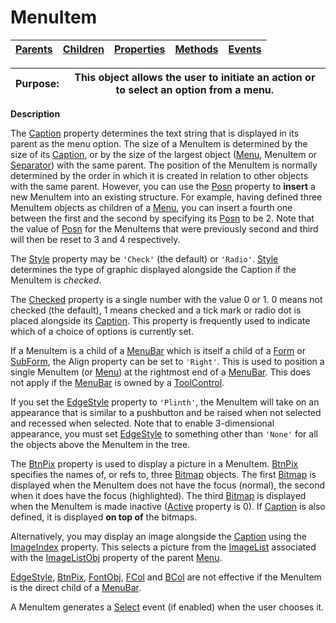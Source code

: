 




<h1 class="heading"><span class="name">MenuItem</span></h1>

| [Parents](../ParentLists/MenuItem.htm) | [Children](../ChildLists/MenuItem.htm) | [Properties](../PropLists/MenuItem.htm) | [Methods](../MethodLists/MenuItem.htm) | [Events](../EventLists/MenuItem.htm) |
| --- | --- | --- | --- | ---  |


| Purpose: | This object allows the user to initiate an action or to select an option from a menu. |
| --- | ---  |


**Description**


The [Caption](./caption.md) property determines the text string that is displayed in its parent as the menu option. The size of a MenuItem is determined by the size of its [Caption](./caption.md), or by the size of the largest object ([Menu](menu.md), MenuItem or [Separator](separator.md)) with the same parent. The position of the MenuItem is normally determined by the order in which it is created in relation to other objects with the same parent. However, you can use the [Posn](./posn.md) property to **insert** a new MenuItem into an existing structure. For example, having defined three MenuItem objects as children of a [Menu](menu.md), you can insert a fourth one between the first and the second by specifying its [Posn](./posn.md) to be 2. Note that the value of [Posn](./posn.md) for the MenuItems that were previously second and third will then be reset to 3 and 4 respectively.



The [Style](./style.md) property may be `'Check'` (the default) or `'Radio'`. [Style](./style.md) determines the type of graphic displayed alongside the Caption if the MenuItem is *checked*.


The [Checked](./checked.md) property is a single number with the value 0 or 1. 0 means not checked (the default), 1 means checked and a tick mark or radio dot is placed alongside its [Caption](./caption.md). This property is frequently used to indicate which of a choice of options is currently set.


If a MenuItem is a child of a [MenuBar](menubar.md) which is itself a child of a [Form](form.md) or [SubForm](subform.md), the Align property can be set to `'Right'`. This is used to position a single MenuItem (or [Menu](menu.md)) at the rightmost end of a [MenuBar](menubar.md). This does not apply if the [MenuBar](menubar.md) is owned by a [ToolControl](toolcontrol.md).


If you set the [EdgeStyle](./edgestyle.md) property to `'Plinth'`, the MenuItem will take on an appearance that is similar to a pushbutton and be raised when not selected and recessed when selected. Note that to enable 3-dimensional appearance, you must set [EdgeStyle](./edgestyle.md) to something other than `'None'` for all the objects above the MenuItem in the tree.


The [BtnPix](./btnpix.md) property is used to display a picture in a MenuItem. [BtnPix](./btnpix.md) specifies the names of, or refs to, three [Bitmap](bitmap.md) objects. The first [Bitmap](bitmap.md) is displayed when the MenuItem does not have the focus (normal), the second when it does have the focus (highlighted). The third [Bitmap](bitmap.md) is displayed when the MenuItem is made inactive ([Active](./active.md) property is 0). If [Caption](./caption.md) is also defined, it is displayed **on top of** the bitmaps.


Alternatively, you may display an image alongside the [Caption](./caption.md) using the [ImageIndex](./imageindex.md) property. This selects a picture from the [ImageList](imagelist.md) associated with the [ImageListObj](./imagelistobj.md) property of the parent [Menu](menu.md).


[EdgeStyle](./edgestyle.md), [BtnPix](./btnpix.md), [FontObj](./fontobj.md), [FCol](./fcol.md) and [BCol](./bcol.md) are not effective if the MenuItem is the direct child of a [MenuBar](menubar.md).


A MenuItem generates a [Select](./select.md) event (if enabled) when the user chooses it.



